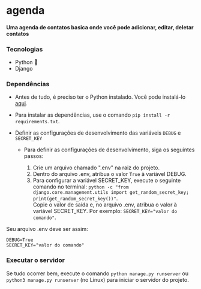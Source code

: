 # agenda

#### Uma agenda de contatos basica onde você pode adicionar, editar, deletar contatos

### Tecnologias
- Python 🐍
- Django

### Dependências
   - Antes de tudo, é preciso ter o Python instalado. Você pode instalá-lo [aqui](https://www.python.org/downloads/).
   - Para instalar as dependências, use o comando ```pip install -r requirements.txt```.

   - Definir as configurações de desenvolvimento das variáveis ```DEBUG``` e ```SECRET_KEY```
      - Para definir as configurações de desenvolvimento, siga os seguintes passos:

         1. Crie um arquivo chamado ".env" na raiz do projeto.
         1. Dentro do arquivo .env, atribua o valor ```True``` à variável DEBUG.
         1. Para configurar a variável SECRET_KEY, execute o seguinte comando no terminal: ```python -c "from django.core.management.utils import get_random_secret_key; print(get_random_secret_key())"```. <br>
         Copie o valor de saída e, no arquivo .env, atribua o valor à variável SECRET_KEY. Por exemplo: ```SECRET_KEY="valor do comando"```.

   Seu arquivo .env deve ser assim:
   ```
  DEBUG=True
  SECRET_KEY="valor do comando"
   ```
### Executar o servidor
Se tudo ocorrer bem, execute o comando ```python manage.py runserver``` ou ```python3 manage.py runserver``` (no Linux) para iniciar o servidor do projeto.

